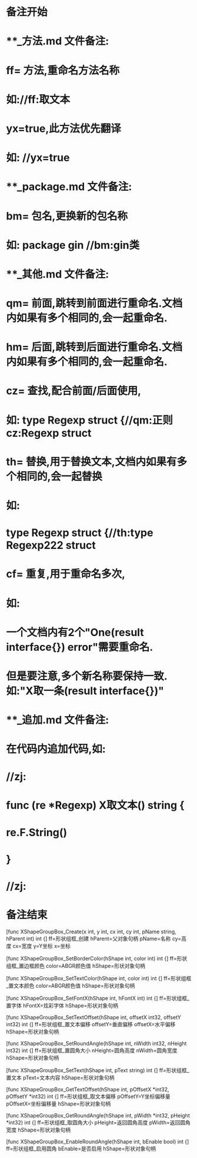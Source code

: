 # 备注开始
# **_方法.md 文件备注:
# ff= 方法,重命名方法名称
# 如://ff:取文本
#
# yx=true,此方法优先翻译
# 如: //yx=true

# **_package.md 文件备注:
# bm= 包名,更换新的包名称 
# 如: package gin //bm:gin类

# **_其他.md 文件备注:
# qm= 前面,跳转到前面进行重命名.文档内如果有多个相同的,会一起重命名.
# hm= 后面,跳转到后面进行重命名.文档内如果有多个相同的,会一起重命名.
# cz= 查找,配合前面/后面使用,
# 如: type Regexp struct {//qm:正则 cz:Regexp struct
#
# th= 替换,用于替换文本,文档内如果有多个相同的,会一起替换
# 如:
# type Regexp struct {//th:type Regexp222 struct
#
# cf= 重复,用于重命名多次,
# 如: 
# 一个文档内有2个"One(result interface{}) error"需要重命名.
# 但是要注意,多个新名称要保持一致. 如:"X取一条(result interface{})"

# **_追加.md 文件备注:
# 在代码内追加代码,如:
# //zj:
# func (re *Regexp) X取文本() string { 
# re.F.String()
# }
# //zj:
# 备注结束

[func XShapeGroupBox_Create(x int, y int, cx int, cy int, pName string, hParent int) int {]
ff=形状组框_创建
hParent=父对象句柄
pName=名称
cy=高度
cx=宽度
y=Y坐标
x=坐标

[func XShapeGroupBox_SetBorderColor(hShape int, color int) int {]
ff=形状组框_置边框颜色
color=ABGR颜色值
hShape=形状对象句柄

[func XShapeGroupBox_SetTextColor(hShape int, color int) int {]
ff=形状组框_置文本颜色
color=ABGR颜色值
hShape=形状对象句柄

[func XShapeGroupBox_SetFontX(hShape int, hFontX int) int {]
ff=形状组框_置字体
hFontX=炫彩字体
hShape=形状对象句柄

[func XShapeGroupBox_SetTextOffset(hShape int, offsetX int32, offsetY int32) int {]
ff=形状组框_置文本偏移
offsetY=垂直偏移
offsetX=水平偏移
hShape=形状对象句柄

[func XShapeGroupBox_SetRoundAngle(hShape int, nWidth int32, nHeight int32) int {]
ff=形状组框_置圆角大小
nHeight=圆角高度
nWidth=圆角宽度
hShape=形状对象句柄

[func XShapeGroupBox_SetText(hShape int, pText string) int {]
ff=形状组框_置文本
pText=文本内容
hShape=形状对象句柄

[func XShapeGroupBox_GetTextOffset(hShape int, pOffsetX *int32, pOffsetY *int32) int {]
ff=形状组框_取文本偏移
pOffsetY=Y坐标偏移量
pOffsetX=坐标偏移量
hShape=形状对象句柄

[func XShapeGroupBox_GetRoundAngle(hShape int, pWidth *int32, pHeight *int32) int {]
ff=形状组框_取圆角大小
pHeight=返回圆角高度
pWidth=返回圆角宽度
hShape=形状对象句柄

[func XShapeGroupBox_EnableRoundAngle(hShape int, bEnable bool) int {]
ff=形状组框_启用圆角
bEnable=是否启用
hShape=形状对象句柄
